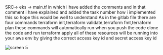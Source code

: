 SRC-> eks -> main.tf
in which i have added the comments and in that comment i have explained and added the task number how i implemented this so hope this would be well to understand 
As in the gitlab file there are four commands terraform init,terraform validate,terraform fmt,terraform plan these commands will automatically run when you push the code
clone the code and run terraform apply all of these resources will be running into your aws env by giving the correct access key id and secret access key id 

![screen 5](https://github.com/user-attachments/assets/09b82ebb-9a11-47fe-adb7-ce1b644669fa)
